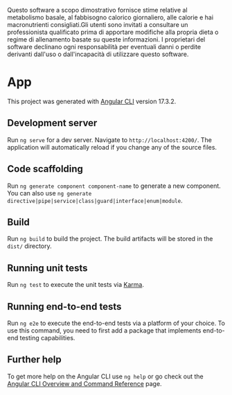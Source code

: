 Questo software a scopo dimostrativo fornisce stime relative al metabolismo basale, al fabbisogno calorico giornaliero, alle calorie e hai macronutrienti consigliati.Gli utenti sono invitati a consultare un professionista qualificato prima di apportare modifiche alla propria dieta o regime di allenamento basate su queste informazioni. I proprietari del software declinano ogni responsabilità per eventuali danni o perdite derivanti dall'uso o dall'incapacità di utilizzare questo software. 



# App

This project was generated with [Angular CLI](https://github.com/angular/angular-cli) version 17.3.2.

## Development server

Run `ng serve` for a dev server. Navigate to `http://localhost:4200/`. The application will automatically reload if you change any of the source files.

## Code scaffolding

Run `ng generate component component-name` to generate a new component. You can also use `ng generate directive|pipe|service|class|guard|interface|enum|module`.

## Build

Run `ng build` to build the project. The build artifacts will be stored in the `dist/` directory.

## Running unit tests

Run `ng test` to execute the unit tests via [Karma](https://karma-runner.github.io).

## Running end-to-end tests

Run `ng e2e` to execute the end-to-end tests via a platform of your choice. To use this command, you need to first add a package that implements end-to-end testing capabilities.

## Further help

To get more help on the Angular CLI use `ng help` or go check out the [Angular CLI Overview and Command Reference](https://angular.io/cli) page.
